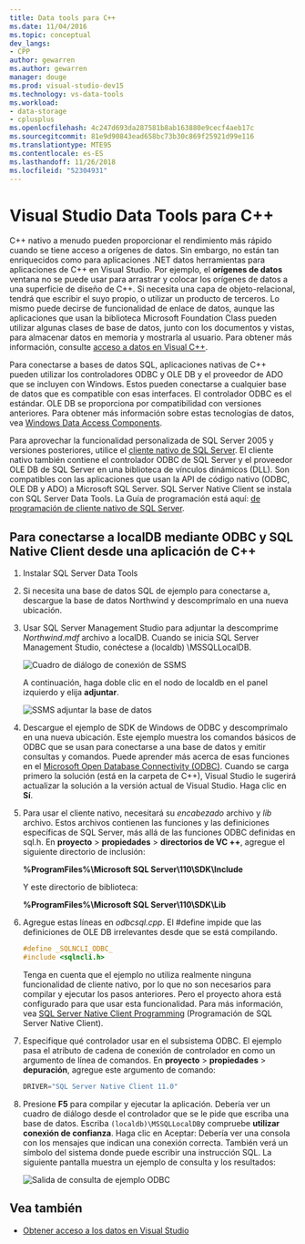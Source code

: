 ```yaml
---
title: Data tools para C++
ms.date: 11/04/2016
ms.topic: conceptual
dev_langs:
- CPP
author: gewarren
ms.author: gewarren
manager: douge
ms.prod: visual-studio-dev15
ms.technology: vs-data-tools
ms.workload:
- data-storage
- cplusplus
ms.openlocfilehash: 4c247d693da287581b8ab163880e9cecf4aeb17c
ms.sourcegitcommit: 81e9d90843ead658bc73b30c869f25921d99e116
ms.translationtype: MTE95
ms.contentlocale: es-ES
ms.lasthandoff: 11/26/2018
ms.locfileid: "52304931"
---
```

# <a name="visual-studio-data-tools-for-c"></a>Visual Studio Data Tools para C++

C++ nativo a menudo pueden proporcionar el rendimiento más rápido cuando se tiene acceso a orígenes de datos. Sin embargo, no están tan enriquecidos como para aplicaciones .NET datos herramientas para aplicaciones de C++ en Visual Studio. Por ejemplo, el **orígenes de datos** ventana no se puede usar para arrastrar y colocar los orígenes de datos a una superficie de diseño de C++. Si necesita una capa de objeto-relacional, tendrá que escribir el suyo propio, o utilizar un producto de terceros. Lo mismo puede decirse de funcionalidad de enlace de datos, aunque las aplicaciones que usan la biblioteca Microsoft Foundation Class pueden utilizar algunas clases de base de datos, junto con los documentos y vistas, para almacenar datos en memoria y mostrarla al usuario. Para obtener más información, consulte [acceso a datos en Visual C++](/cpp/data/data-access-in-cpp).

Para conectarse a bases de datos SQL, aplicaciones nativas de C++ pueden utilizar los controladores ODBC y OLE DB y el proveedor de ADO que se incluyen con Windows. Estos pueden conectarse a cualquier base de datos que es compatible con esas interfaces. El controlador ODBC es el estándar. OLE DB se proporciona por compatibilidad con versiones anteriores. Para obtener más información sobre estas tecnologías de datos, vea [Windows Data Access Components](/previous-versions/windows/desktop/ms692897(v=vs.85)).

Para aprovechar la funcionalidad personalizada de SQL Server 2005 y versiones posteriores, utilice el [cliente nativo de SQL Server](/sql/relational-databases/native-client/sql-server-native-client). El cliente nativo también contiene el controlador ODBC de SQL Server y el proveedor OLE DB de SQL Server en una biblioteca de vínculos dinámicos (DLL). Son compatibles con las aplicaciones que usan la API de código nativo (ODBC, OLE DB y ADO) a Microsoft SQL Server. SQL Server Native Client se instala con SQL Server Data Tools. La Guía de programación está aquí: [de programación de cliente nativo de SQL Server](/sql/relational-databases/native-client/sql-server-native-client-programming).

## <a name="to-connect-to-localdb-through-odbc-and-sql-native-client-from-a-c-application"></a>Para conectarse a localDB mediante ODBC y SQL Native Client desde una aplicación de C++

1. Instalar SQL Server Data Tools

2. Si necesita una base de datos SQL de ejemplo para conectarse a, descargue la base de datos Northwind y descomprímalo en una nueva ubicación.

3. Usar SQL Server Management Studio para adjuntar la descomprime *Northwind.mdf* archivo a localDB. Cuando se inicia SQL Server Management Studio, conéctese a (localdb) \MSSQLLocalDB.

   ![Cuadro de diálogo de conexión de SSMS](../data-tools/media/raddata-ssms-connect-dialog.png)

   A continuación, haga doble clic en el nodo de localdb en el panel izquierdo y elija **adjuntar**.

   ![SSMS adjuntar la base de datos](../data-tools/media/raddata-ssms-attach-database.png)

4. Descargue el ejemplo de SDK de Windows de ODBC y descomprímalo en una nueva ubicación. Este ejemplo muestra los comandos básicos de ODBC que se usan para conectarse a una base de datos y emitir consultas y comandos. Puede aprender más acerca de esas funciones en el [Microsoft Open Database Connectivity (ODBC)](/sql/odbc/microsoft-open-database-connectivity-odbc). Cuando se carga primero la solución (está en la carpeta de C++), Visual Studio le sugerirá actualizar la solución a la versión actual de Visual Studio. Haga clic en **Sí**.

5. Para usar el cliente nativo, necesitará su *encabezado* archivo y *lib* archivo. Estos archivos contienen las funciones y las definiciones específicas de SQL Server, más allá de las funciones ODBC definidas en sql.h. En **proyecto** > **propiedades** > **directorios de VC ++**, agregue el siguiente directorio de inclusión:

   **%ProgramFiles%\Microsoft SQL Server\110\SDK\Include**

   Y este directorio de biblioteca:

   **%ProgramFiles%\Microsoft SQL Server\110\SDK\Lib**

6. Agregue estas líneas en *odbcsql.cpp*. El #define impide que las definiciones de OLE DB irrelevantes desde que se está compilando.

   ```cpp
   #define _SQLNCLI_ODBC_
   #include <sqlncli.h>
   ```

    Tenga en cuenta que el ejemplo no utiliza realmente ninguna funcionalidad de cliente nativo, por lo que no son necesarios para compilar y ejecutar los pasos anteriores. Pero el proyecto ahora está configurado para que usar esta funcionalidad. Para más información, vea [SQL Server Native Client Programming](/sql/relational-databases/native-client/sql-server-native-client) (Programación de SQL Server Native Client).

7. Especifique qué controlador usar en el subsistema ODBC. El ejemplo pasa el atributo de cadena de conexión de controlador en como un argumento de línea de comandos. En **proyecto** > **propiedades** > **depuración**, agregue este argumento de comando:

   ```cpp
   DRIVER="SQL Server Native Client 11.0"
   ```

8. Presione **F5** para compilar y ejecutar la aplicación. Debería ver un cuadro de diálogo desde el controlador que se le pide que escriba una base de datos. Escriba `(localdb)\MSSQLLocalDB`y compruebe **utilizar conexión de confianza**. Haga clic en Aceptar: Debería ver una consola con los mensajes que indican una conexión correcta. También verá un símbolo del sistema donde puede escribir una instrucción SQL. La siguiente pantalla muestra un ejemplo de consulta y los resultados:

   ![Salida de consulta de ejemplo ODBC](../data-tools/media/raddata-odbc-sample-query-output.png)

## <a name="see-also"></a>Vea también

- [Obtener acceso a los datos en Visual Studio](../data-tools/accessing-data-in-visual-studio.md)